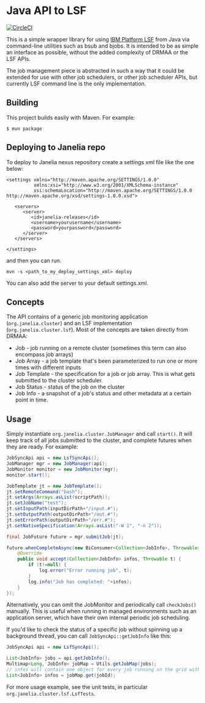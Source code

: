 # Java API to LSF

[![CircleCI](https://circleci.com/gh/JaneliaSciComp/java-lsf.svg?style=svg)](https://circleci.com/gh/JaneliaSciComp/java-lsf)

This is a simple wrapper library for using [IBM Platform LSF](https://en.wikipedia.org/wiki/Platform_LSF) from Java via command-line utilities such as bsub and bjobs. It is intended to be as simple an interface as possible, without the added complexity of DRMAA or the LSF APIs.

The job management piece is abstracted in such a way that it could be extended for use with other job schedulers, or other job scheduler APIs, but currently LSF command line is the only implementation.

## Building

This project builds easily with Maven. For example:
```
$ mvn package
```

## Deploying to Janelia repo
To deploy to Janelia nexus repository create a settings xml file like the one 
below:
```
<settings xmlns="http://maven.apache.org/SETTINGS/1.0.0"
          xmlns:xsi="http://www.w3.org/2001/XMLSchema-instance"
          xsi:schemaLocation="http://maven.apache.org/SETTINGS/1.0.0 http://maven.apache.org/xsd/settings-1.0.0.xsd">

   <servers>
      <server>
         <id>janelia-releases</id>
         <username>yourusername</username>
         <password>yourpassword</password>
      </server>
   </servers>

</settings>
```
and then you can run. 
```
mvn -s <path_to_my_deploy_settings_xml> deploy
```
You can also add the server to your default settings.xml.

## Concepts

The API contains of a generic job monitoring application (`org.janelia.cluster`) and an LSF implementation (`org.janelia.cluster.lsf`). Most of the concepts are taken directly from DRMAA:

* Job - job running on a remote cluster (sometimes this term can also encompass job arrays)
* Job Array - a job template that's been parameterized to run one or more times with different inputs
* Job Template - the specification for a job or job array. This is what gets submitted to the cluster scheduler.
* Job Status - status of the job on the cluster
* Job Info - a snapshot of a job's status and other metadata at a certain point in time.

## Usage

Simply instantiate `org.janelia.cluster.JobManager` and call `start()`. It will keep track of all jobs submitted to the cluster, and complete futures when they are ready. For example:

```java
JobSyncApi api = new LsfSyncApi();
JobManager mgr = new JobManager(api);
JobMonitor monitor = new JobMonitor(mgr);
monitor.start();

JobTemplate jt = new JobTemplate();
jt.setRemoteCommand("bash");
jt.setArgs(Arrays.asList(scriptPath));
jt.setJobName("test");
jt.setInputPath(inputDirPath+"/input.#");
jt.setOutputPath(outputDirPath+"/out.#");
jt.setErrorPath(outputDirPath+"/err.#");
jt.setNativeSpecification(Arrays.asList("-W 1", "-n 2"));

final JobFuture future = mgr.submitJob(jt);

future.whenCompleteAsync(new BiConsumer<Collection<JobInfo>, Throwable>() {
    @Override
    public void accept(Collection<JobInfo> infos, Throwable t) {
        if (t!=null) {
            log.error("Error running job", t);
        }
        log.info("Job has completed: "+infos);
    }
});
```

Alternatively, you can omit the JobMonitor and periodically call `checkJobs()` manually. This is useful when running in managed environments such as an application server, which have their own internal periodic job scheduling.

If you'd like to check the status of a specific job without spinning up a background thread, you can call `JobSyncApi::getJobInfo` like this:
```java
JobSyncApi api = new LsfSyncApi();

List<JobInfo> jobs = api.getJobInfo();
Multimap<Long, JobInfo> jobMap = Utils.getJobMap(jobs);
// infos will contain one object for every job running on the grid with the given jobId
List<JobInfo> infos = jobMap.get(jobId);
```

For more usage example, see the unit tests, in particular `org.janelia.cluster.lsf.LsfTests`.

